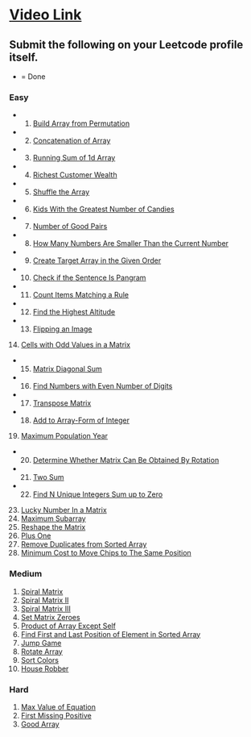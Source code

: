 # [Video Link](https://youtu.be/n60Dn0UsbEk)

## Submit the following on your Leetcode profile itself.

* = Done

### Easy
* 1. [Build Array from Permutation](https://leetcode.com/problems/build-array-from-permutation/) 
* 2. [Concatenation of Array](https://leetcode.com/problems/concatenation-of-array/)
* 3. [Running Sum of 1d Array](https://leetcode.com/problems/running-sum-of-1d-array/)
* 4. [Richest Customer Wealth](https://leetcode.com/problems/richest-customer-wealth/)
* 5. [Shuffle the Array](https://leetcode.com/problems/shuffle-the-array/)
* 6. [Kids With the Greatest Number of Candies](https://leetcode.com/problems/kids-with-the-greatest-number-of-candies/)
* 7. [Number of Good Pairs](https://leetcode.com/problems/number-of-good-pairs/)
* 8. [How Many Numbers Are Smaller Than the Current Number](https://leetcode.com/problems/how-many-numbers-are-smaller-than-the-current-number/)
* 9. [Create Target Array in the Given Order](https://leetcode.com/problems/create-target-array-in-the-given-order/)
* 10. [Check if the Sentence Is Pangram](https://leetcode.com/problems/check-if-the-sentence-is-pangram/)
* 11. [Count Items Matching a Rule](https://leetcode.com/problems/count-items-matching-a-rule/)
* 12. [Find the Highest Altitude](https://leetcode.com/problems/find-the-highest-altitude/)
* 13. [Flipping an Image](https://leetcode.com/problems/flipping-an-image/)
14. [Cells with Odd Values in a Matrix](https://leetcode.com/problems/cells-with-odd-values-in-a-matrix/)
* 15. [Matrix Diagonal Sum](https://leetcode.com/problems/matrix-diagonal-sum/)
* 16. [Find Numbers with Even Number of Digits](https://leetcode.com/problems/find-numbers-with-even-number-of-digits/)
* 17. [Transpose Matrix](https://leetcode.com/problems/transpose-matrix/)
* 18. [Add to Array-Form of Integer](https://leetcode.com/problems/add-to-array-form-of-integer/)
19. [Maximum Population Year](https://leetcode.com/problems/maximum-population-year/)
* 20. [Determine Whether Matrix Can Be Obtained By Rotation](https://leetcode.com/problems/determine-whether-matrix-can-be-obtained-by-rotation/)
* 21. [Two Sum](https://leetcode.com/problems/two-sum/)
* 22. [Find N Unique Integers Sum up to Zero](https://leetcode.com/problems/find-n-unique-integers-sum-up-to-zero/)
23. [Lucky Number In a Matrix](https://leetcode.com/problems/lucky-numbers-in-a-matrix/)
24. [Maximum Subarray](https://leetcode.com/problems/maximum-subarray/)
25. [Reshape the Matrix](https://leetcode.com/problems/reshape-the-matrix/)
26. [Plus One](https://leetcode.com/problems/plus-one/)
27. [Remove Duplicates from Sorted Array](https://leetcode.com/problems/remove-duplicates-from-sorted-array/)
28. [Minimum Cost to Move Chips to The Same Position](https://leetcode.com/problems/minimum-cost-to-move-chips-to-the-same-position/)

### Medium
1. [Spiral Matrix](https://leetcode.com/problems/spiral-matrix/)
2. [Spiral Matrix II](https://leetcode.com/problems/spiral-matrix-ii/)
3. [Spiral Matrix III](https://leetcode.com/problems/spiral-matrix-iii/)
4. [Set Matrix Zeroes](https://leetcode.com/problems/set-matrix-zeroes/)
5. [Product of Array Except Self](https://leetcode.com/problems/product-of-array-except-self/)
6. [Find First and Last Position of Element in Sorted Array](https://leetcode.com/problems/find-first-and-last-position-of-element-in-sorted-array/)
7. [Jump Game](https://leetcode.com/problems/jump-game/)
8. [Rotate Array](https://leetcode.com/problems/rotate-array/)
9. [Sort Colors](https://leetcode.com/problems/sort-colors/)
10. [House Robber](https://leetcode.com/problems/house-robber/)

### Hard
1. [Max Value of Equation](https://leetcode.com/problems/max-value-of-equation/)
2. [First Missing Positive](https://leetcode.com/problems/first-missing-positive/)
3. [Good Array](https://leetcode.com/problems/check-if-it-is-a-good-array/)
